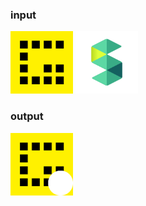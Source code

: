 ### input
<p>
  <img src="./geek.png" width=100>
  <img src="./scrapbox.png" width=100>
</p>

### output
<p>
  <img src="./icon.png" width=100>
</p>
